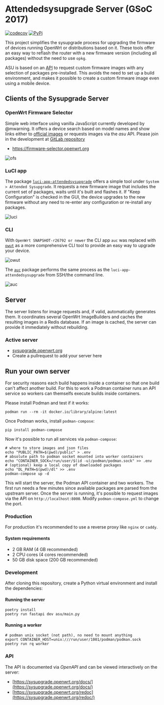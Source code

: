 # Attendedsysupgrade Server (GSoC 2017)

[![codecov](https://codecov.io/gh/aparcar/asu/branch/master/graph/badge.svg)](https://codecov.io/gh/aparcar/asu)
[![PyPi](https://badge.fury.io/py/asu.svg)](https://badge.fury.io/py/asu)

This project simplifies the sysupgrade process for upgrading the firmware of
devices running OpenWrt or distributions based on it. These tools offer an easy
way to reflash the router with a new firmware version
(including all packages) without the need to use `opkg`.

ASU is based on an [API](#api) to request custom firmware images with any
selection of packages pre-installed. This avoids the need to set up a build
environment, and makes it possible to create a custom firmware image even using
a mobile device.

## Clients of the Sysupgrade Server

### OpenWrt Firmware Selector

Simple web interface using vanilla JavaScript currently developed by @mwarning.
It offers a device search based on model names and show links either to
[official images](https://downloads.openwrt.org/) or requests images via the
_asu_ API. Please join in the development at
[GitLab repository](https://gitlab.com/openwrt/web/firmware-selector-openwrt-org)

* <https://firmware-selector.openwrt.org>

![ofs](misc/ofs.png)

### LuCI app

The package
[`luci-app-attendedsysupgrade`](https://github.com/openwrt/luci/tree/master/applications/luci-app-attendedsysupgrade)
offers a simple tool under `System > Attended Sysupgrade`. It requests a new
firmware image that includes the current set of packages, waits until it's built
and flashes it. If "Keep Configuration" is checked in the GUI, the device
upgrades to the new firmware without any need to re-enter any configuration or
re-install any packages.

![luci](misc/luci.png)

### CLI

With `OpenWrt SNAPSHOT-r26792 or newer` the CLI app `auc` was replaced with [`owut`](https://openwrt.org/docs/guide-user/installation/sysupgrade.owut) as a more comprehensive CLI tool to provide an easy way to upgrade your device.

![owut](misc/owut.png)

The [`auc`](https://github.com/openwrt/packages/tree/master/utils/auc) package
performs the same process as the `luci-app-attendedsysupgrade`
from SSH/the command line.

![auc](misc/auc.png)

## Server

The server listens for image requests and, if valid, automatically generates
them. It coordinates several OpenWrt ImageBuilders and caches the resulting
images in a Redis database. If an image is cached, the server can provide it
immediately without rebuilding.

### Active server

* [sysupgrade.openwrt.org](https://sysupgrade.openwrt.org)
* Create a pullrequest to add your server here

## Run your own server

For security reasons each build happens inside a container so that one build
can't affect another build. For this to work a Podman container runs an API
service so workers can themselfs execute builds inside containers.

Please install Podman and test if it works:

    podman run --rm -it docker.io/library/alpine:latest

Once Podman works, install `podman-compose`:

    pip install podman-compose

Now it's possible to run all services via `podman-compose`:

    # where to store images and json files
    echo "PUBLIC_PATH=$(pwd)/public" > .env
    # absolute path to podman socket mounted into worker containers
    echo "CONTAINER_SOCK=/run/user/$(id -u)/podman/podman.sock" >> .env
    # (optional) keep a local copy of downloaded packages
    echo "DL_PATH=$(pwd)/dl" >> .env
    podman-compose up -d

This will start the server, the Podman API container and two workers. The first
run needs a few minutes since available packages are parsed from the upstream
server. Once the server is running, it's possible to request images via the API
on `http://localhost:8000`. Modify `podman-compose.yml` to change the port.

### Production

For production it's recommended to use a reverse proxy like `nginx` or `caddy`.

#### System requirements

* 2 GB RAM (4 GB recommended)
* 2 CPU cores (4 cores recommended)
* 50 GB disk space (200 GB recommended)

### Development

After cloning this repository, create a Python virtual environment and install
the dependencies:

#### Running the server

    poetry install
    poetry run fastapi dev asu/main.py

#### Running a worker

    # podman unix socket (not path), no need to mount anything
    export CONTAINER_HOST=unix:///run/user/1001/podman/podman.sock
    poetry run rq worker

### API

The API is documented via _OpenAPI_ and can be viewed interactively on the
server:

* [https://sysupgrade.openwrt.org/docs/](https://sysupgrade.openwrt.org/docs/)
* [https://sysupgrade.openwrt.org/redoc](https://sysupgrade.openwrt.org/redoc/)
